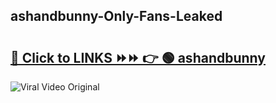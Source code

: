 
 ## ashandbunny-Only-Fans-Leaked

# <h2><a href="https://clipsfans.com/ashandbunny&ref=git">🔗 Click to LINKS ⏩⏩ 👉 🟢 ashandbunny </a></h2>

<a href="https://clipsfans.com/ashandbunny&ref=git" rel="nofollow" data-target="animated-image.originalLink"><img src="https://i.ibb.co.com/xMMVF88/686577567.gif" alt="Viral Video Original" style="max-width: 100%; display: inline-block;" data-target="animated-image.originalImage"></a>
